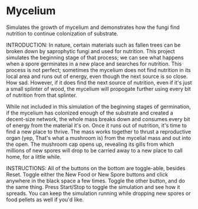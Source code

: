 # Mycelium
Simulates the growth of mycelium and demonstrates how the fungi find nutrition to continue colonization of substrate.

INTRODUCTION:
  In nature, certain materials such as fallen trees can be broken down by saprophytic fungi and used for nutrition. This project simulates the beginning stage of that process; we can see what happens when a spore germinates in a new place and searches for nutrition. This process is not perfect; sometimes the mycelium does not find nutrition in its local area and runs out of energy, even though the next source is so close. How sad. However, if it does find the next source of nutrition, even if it's just a small splinter of wood, the mycelium will propogate further using every bit of nutrition from that splinter.

  While not included in this simulation of the beginning stages of germination, if the mycelium has colonized enough of the substrate and created a decent-size network, the whole mass breaks down and consumes every bit of energy from the material it's on. Once it runs out of nutrition, it's time to find a new place to thrive. The mass works together to thrust a reproductive organ (yep, That's what a mushroom is) from the mycelial mass and out into the open. The mushroom cap opens up, revealing its gills from which millions of new spores will drop to be carried away to a new place to call home, for a little while.

INSTRUCTIONS:
  All of the buttons on the bottom are toggle-able, besides Reset. Toggle either the New Food or New Spore buttons and click anywhere in the black space a few times.
Toggle the other button, and do the same thing. Press Start/Stop to toggle the simulation and see how it spreads.
You can keep the simulation running while dropping new spores or food pellets as well if you'd like.
